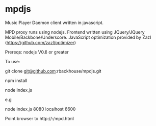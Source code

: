 mpdjs
======

Music Player Daemon client written in javascript. 

MPD proxy runs using nodejs. 
Frontend written using JQuery/JQuery Mobile/Backbone/Underscore. 
JavaScript optimization provided by Zazl (https://github.com/zazl/optimizer)

Prereqs:
nodejs V0.8 or greater


To use:

git clone git@github.com:rbackhouse/mpdjs.git

npm install

node index.js <http port> <MPD hostname> <MPD port>

e.g

node index.js 8080 localhost 6600

Point browser to http://<host>:<http port>/mpd.html
